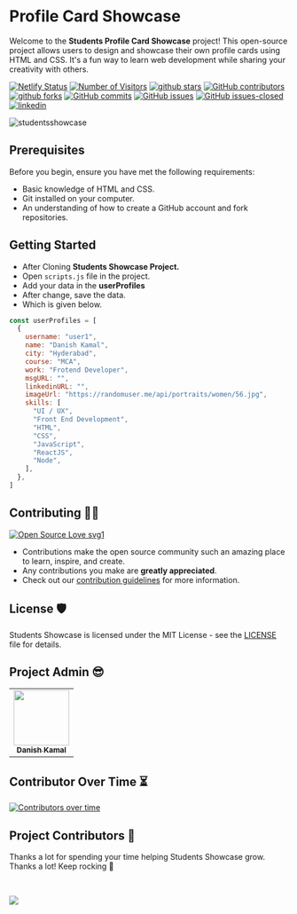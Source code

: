 
# Profile Card Showcase

Welcome to the **Students Profile Card Showcase** project! This open-source project allows users to design and showcase their own profile cards using HTML and CSS. It's a fun way to learn web development while sharing your creativity with others.

[![Netlify Status](https://api.netlify.com/api/v1/badges/0d1f3268-21ae-44c3-acb1-2a48ede9959c/deploy-status)](https://app.netlify.com/sites/studentsshowcase/deploys)
<a href="https://github.com/danishzayan/StudentsShowcase"><img src="https://visitor-badge.laobi.icu/badge?page_id=danishzayan/StudentsShowcase" alt="Number of Visitors"></a>
<a href="https://github.com/danishzayan/StudentsShowcase/stargazers"><img src="https://img.shields.io/github/stars/danishzayan/StudentsShowcase" alt="github stars"></a>
[![GitHub contributors](https://img.shields.io/github/contributors/danishzayan/StudentsShowcase.svg)](https://GitHub.com/danishzayan/StudentsShowcase/graphs/contributors/)
<a href="https://github.com/danishzayan/StudentsShowcase/network/members"><img src="https://img.shields.io/github/forks/danishzayan/StudentsShowcase" alt="github forks"></a>
[![GitHub commits](https://badgen.net/github/commits/danishzayan/StudentsShowcase)](https://github.com/danishzayan/StudentsShowcase/commit/)
[![GitHub issues](https://img.shields.io/github/issues/danishzayan/StudentsShowcase.svg)](https://GitHub.com/danishzayan/StudentsShowcase/issues/)
[![GitHub issues-closed](https:A//img.shields.io/github/issues-closed/danishzayan/StudentsShowcase.svg)](https://GitHub.com/danishzayan/StudentsShowcase/issues?q=is%3Aissue+is%3Aclosed)
<a href="https://www.linkedin.com/in/danishzayan/"><img src="https://img.shields.io/badge/ask%20me-linkedin-1abc9c.svg" alt="linkedin"></a>

![studentsshowcase](https://github.com/danishzay/StudenShowcase/assets/46997504/420a9b87-7675-46f6-876b-2af1facaa451)


## Prerequisites

Before you begin, ensure you have met the following requirements:

- Basic knowledge of HTML and CSS.
- Git installed on your computer.
- An understanding of how to create a GitHub account and fork repositories.

## Getting Started

- After Cloning **Students Showcase Project.**
- Open `scripts.js` file in the project.
- Add your data in the **userProfiles**
- After change, save the data.
- Which is given below.

```javascript
const userProfiles = [
  {
    username: "user1",
    name: "Danish Kamal",
    city: "Hyderabad",
    course: "MCA",
    work: "Frotend Developer",
    msgURL: "",
    linkedinURL: "",
    imageUrl: "https://randomuser.me/api/portraits/women/56.jpg",
    skills: [
      "UI / UX",
      "Front End Development",
      "HTML",
      "CSS",
      "JavaScript",
      "ReactJS",
      "Node",
    ],
  },
]
```
  

## Contributing 👨‍💻

[![Open Source Love svg1](https://badges.frapsoft.com/os/v1/open-source.svg?v=103)](https://github.com/ellerbrock/open-source-badges/)
- Contributions make the open source community such an amazing place to learn, inspire, and create.
- Any contributions you make are **greatly appreciated**.
- Check out our [contribution guidelines](/CONTRIBUTING.md) for more information.

## License 🛡️

Students Showcase is licensed under the MIT License - see the [LICENSE](LICENSE) file for details.

## Project Admin 😎

<table>
  <tr>
<td align="center"><a href="https://github.com/danishzayan"><img src="https://avatars.githubusercontent.com/u/46997504?v=4" width="100px;" alt=""/><br /><sub><b>Danish Kamal</b></sub></a></td>
  </tr>
</table>

## Contributor Over Time ⏳

[![Contributors over time](https://contributor-graph-api.apiseven.com/contributors-svg?chart=contributorOverTime&repo=danishzayan/StudentsShowcase)](https://www.apiseven.com/en/contributor-graph?chart=contributorOverTime&repo=danishzayan/StudentsShowcase)
<br />

## Project Contributors 🌟
Thanks a lot for spending your time helping Students Showcase grow. Thanks a lot! Keep rocking 🎉 </p><br />

<a href="https://github.com/danishzayan/StudentsShowcase/graphs/contributors">
  <img src="https://contrib.rocks/image?repo=danishzayan/StudentsShowcase" />
</a>
